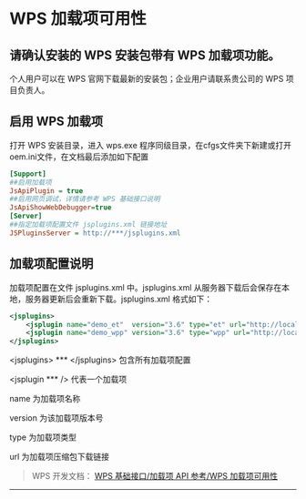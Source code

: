 # WPS 加载项可用性

## 请确认安装的 WPS 安装包带有 WPS 加载项功能。

个人用户可以在 WPS 官网下载最新的安装包；企业用户请联系贵公司的 WPS 项目负责人。

## 启用 WPS 加载项

打开 WPS 安装目录，进入 wps.exe 程序同级目录，在cfgs文件夹下新建或打开oem.ini文件，在文档最后添加如下配置

``` ini
[Support]
##启用加载项
JsApiPlugin = true
##启用网页调试，详情请参考 WPS 基础接口说明
JsApiShowWebDebugger=true
[Server]
##指定加载项配置文件 jsplugins.xml 链接地址
JSPluginsServer = http://***/jsplugins.xml
```

## 加载项配置说明

加载项配置在文件 jsplugins.xml 中。jsplugins.xml 从服务器下载后会保存在本地，服务器更新后会重新下载。jsplugins.xml 格式如下：

``` xml
<jsplugins>
    <jsplugin name="demo_et"  version="3.6" type="et" url="http://localhost:8080/demo_et_3.6.7z"/>
    <jsplugin name="demo_wpp" version="3.6" type="wpp" url="http://localhost:8080/demo_wpp_3.6.7z"/>
</jsplugins>
```

\<jsplugins\> \*\*\* \</jsplugins\> 包含所有加载项配置

\<jsplugin \*\*\* /\> 代表一个加载项

name 为加载项名称

version 为该加载项版本号

type 为加载项类型

url 为加载项压缩包下载链接

> WPS 开发文档： [WPS 基础接口/加载项 API 参考/WPS 加载项可用性](https://qn.cache.wpscdn.cn/encs/doc/office_v19/topics/WPS%20%E5%9F%BA%E7%A1%80%E6%8E%A5%E5%8F%A3/%E5%8A%A0%E8%BD%BD%E9%A1%B9%20API%20%E5%8F%82%E8%80%83/WPS%20%E5%8A%A0%E8%BD%BD%E9%A1%B9%E5%8F%AF%E7%94%A8%E6%80%A7.html)

------------------------------------------------------------------------
